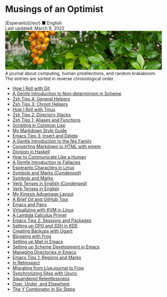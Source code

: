 Musings of an Optimist
======================


<div class="center">[Esperanto](/eo/) ■ English</div>
<div class="center">Last updated: March 9, 2022</div>

<img src="/bil/pluvis-1008x250.jpg" class="banner" alt="pluvis" title="On the face of the cosmos, we all are children forever." />

<div class="text-right">A journal about computing, human predilections, and random krakaboom. The
entries are sorted in reverse chronological order.</div>

- [How I Roll with Git](git/)
- [A Gentle Introduction to Non-determinism in Scheme](amb/)
- [Zsh Tips 4: General Helpers](zsh-tips-4/)
- [Zsh Tips 3: Chroot Helpers](zsh-tips-3/)
- [How I Roll with Tmux](tmux/)
- [Zsh Tips 2: Directory Stacks](zsh-tips-2/)
- [Zsh Tips 1: Aliases and Functions](zsh-tips-1/)
- [Scripting in Common Lisp](script-lisp/)
- [My Markdown Style Guide](markdown/)
- [Emacs Tips 3: Insert and Delete](emacs-tips-3/)
- [A Gentle Introduction to the Nix Family](nix/)
- [Converting Markdown to HTML with emem](emem/)
- [Division in Haskell](haskell-division/)
- [How to Communicate Like a Human](human/)
- [A Gentle Introduction to Fallacies](fallacies/)
- [Esperanto Characters in Linux](eo-linux/)
- [Symbols and Marks (Condensed)](symbols-marks-condensed/)
- [Symbols and Marks](symbols-marks/)
- [Verb Tenses in English (Condensed)](verb-tenses-condensed/)
- [Verb Tenses in English](verb-tenses/)
- [My Kinesis Advantage Layout](advantage/)
- [A Brief Git and GitHub Tour](git-github/)
- [Emacs and Pairs](emacs-pairs/)
- [Virtualizing with KVM in Linux](kvm/)
- [A Lambda Calculus Primer](lambda-calculus/)
- [Emacs Tips 2: Sessions and Packages](emacs-tips-2/)
- [Setting up GPG and SSH in KDE](gsk/)
- [Creating Backups with Ugarit](ugarit/)
- [Blogging with Frog](frog/)
- [Setting up Mail in Emacs](emacs-mail/)
- [Setting up Scheme Development in Emacs](emacs-scheme/)
- [Managing Directories in Emacs](emacs-dired/)
- [Emacs Tips 1: Regions and Marks](emacs-tips-1/)
- [In Retrospect](retrospect/)
- [Migrating from LiveJournal to Frog](livefrog/)
- [Synchronizing Sites with Usync](usync/)
- [Squandered Relentlessness](squandered/)
- [Over, Under, and Elsewhere](over-under/)
- [The Y Combinator in Six Steps](y/)
